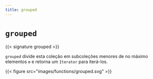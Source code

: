 ```yaml
---
title: grouped
---
```


# `grouped`

{{< signature grouped >}}

`grouped` divide esta coleção em subcoleções menores de no máximo elementos `m` e retorna um `Iterator` para iterá-los.

{{< figure src="images/functions/grouped.svg" >}}
